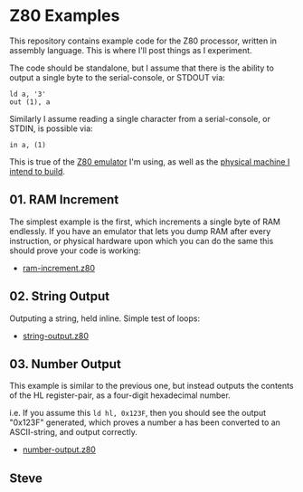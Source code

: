 # Z80 Examples

This repository contains example code for the Z80 processor, written in assembly language.  This is where I'll post things as I experiment.

The code should be standalone, but I assume that there is the ability to output a single byte to the serial-console, or STDOUT via:

    ld a, '3'
    out (1), a

Similarly I assume reading a single character from a serial-console, or STDIN, is possible via:

    in a, (1)

This is true of the [Z80 emulator](https://github.com/skx/z80emulater/) I'm using, as well as the [physical machine I intend to build](https://blog.steve.fi/tags/z80/).


## 01.  RAM Increment

The simplest example is the first, which increments a single byte of RAM endlessly.  If you have an emulator that lets you dump RAM after every instruction, or physical hardware upon which you can do the same this should prove your code is working:

* [ram-increment.z80](ram-increment.z80)


## 02. String Output

Outputing a string, held inline.  Simple test of loops:

* [string-output.z80](string-output.z80)

## 03. Number Output

This example is similar to the previous one, but instead outputs the contents of the HL register-pair, as a four-digit hexadecimal number.

i.e. If you assume this `ld hl, 0x123F`, then you should see the output "0x123F" generated, which proves a number a has been converted to an ASCII-string, and output correctly.

* [number-output.z80](number-output.z80)


Steve
--
